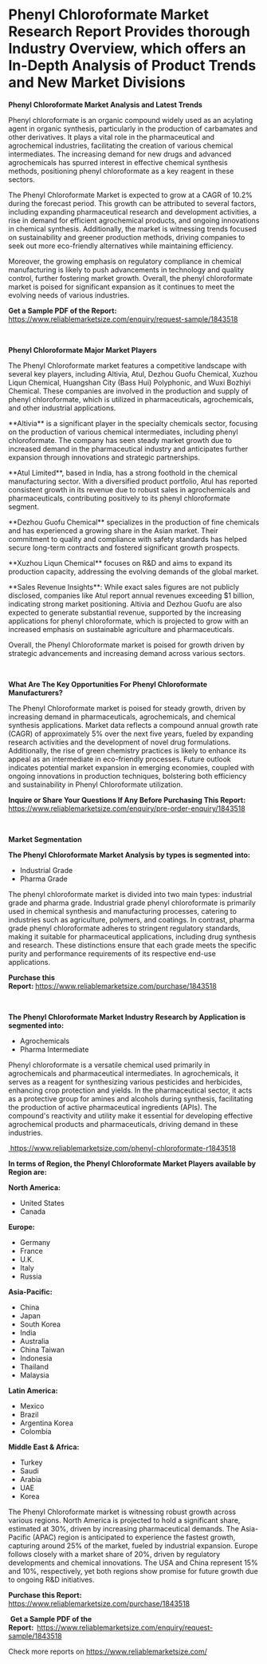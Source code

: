 <p><h1>Phenyl Chloroformate Market Research Report Provides thorough Industry Overview, which offers an In-Depth Analysis of Product Trends and New Market Divisions</h1></p><p><strong>Phenyl Chloroformate Market Analysis and Latest Trends</strong></p>
<p><p>Phenyl chloroformate is an organic compound widely used as an acylating agent in organic synthesis, particularly in the production of carbamates and other derivatives. It plays a vital role in the pharmaceutical and agrochemical industries, facilitating the creation of various chemical intermediates. The increasing demand for new drugs and advanced agrochemicals has spurred interest in effective chemical synthesis methods, positioning phenyl chloroformate as a key reagent in these sectors.</p><p>The Phenyl Chloroformate Market is expected to grow at a CAGR of 10.2% during the forecast period. This growth can be attributed to several factors, including expanding pharmaceutical research and development activities, a rise in demand for efficient agrochemical products, and ongoing innovations in chemical synthesis. Additionally, the market is witnessing trends focused on sustainability and greener production methods, driving companies to seek out more eco-friendly alternatives while maintaining efficiency. </p><p>Moreover, the growing emphasis on regulatory compliance in chemical manufacturing is likely to push advancements in technology and quality control, further fostering market growth. Overall, the phenyl chloroformate market is poised for significant expansion as it continues to meet the evolving needs of various industries.</p></p>
<p><strong>Get a Sample PDF of the Report:&nbsp;</strong> <a href="https://www.reliablemarketsize.com/enquiry/request-sample/1843518?utm_campaign=3114&utm_medium=2&utm_source=Github&utm_content=ia&utm_term=02042025&utm_id=phenyl-chloroformate">https://www.reliablemarketsize.com/enquiry/request-sample/1843518</a></p>
<p>&nbsp;</p>
<p><strong>Phenyl Chloroformate Major Market Players</strong></p>
<p><p>The Phenyl Chloroformate market features a competitive landscape with several key players, including Altivia, Atul, Dezhou Guofu Chemical, Xuzhou Liqun Chemical, Huangshan City (Bass Hui) Polyphonic, and Wuxi Bozhiyi Chemical. These companies are involved in the production and supply of phenyl chloroformate, which is utilized in pharmaceuticals, agrochemicals, and other industrial applications.</p><p>**Altivia** is a significant player in the specialty chemicals sector, focusing on the production of various chemical intermediates, including phenyl chloroformate. The company has seen steady market growth due to increased demand in the pharmaceutical industry and anticipates further expansion through innovations and strategic partnerships.</p><p>**Atul Limited**, based in India, has a strong foothold in the chemical manufacturing sector. With a diversified product portfolio, Atul has reported consistent growth in its revenue due to robust sales in agrochemicals and pharmaceuticals, contributing positively to its phenyl chloroformate segment.</p><p>**Dezhou Guofu Chemical** specializes in the production of fine chemicals and has experienced a growing share in the Asian market. Their commitment to quality and compliance with safety standards has helped secure long-term contracts and fostered significant growth prospects.</p><p>**Xuzhou Liqun Chemical** focuses on R&D and aims to expand its production capacity, addressing the evolving demands of the global market.</p><p>**Sales Revenue Insights**: While exact sales figures are not publicly disclosed, companies like Atul report annual revenues exceeding $1 billion, indicating strong market positioning. Altivia and Dezhou Guofu are also expected to generate substantial revenue, supported by the increasing applications for phenyl chloroformate, which is projected to grow with an increased emphasis on sustainable agriculture and pharmaceuticals. </p><p>Overall, the Phenyl Chloroformate market is poised for growth driven by strategic advancements and increasing demand across various sectors.</p></p>
<p>&nbsp;</p>
<p><strong>What Are The Key Opportunities For Phenyl Chloroformate Manufacturers?</strong></p>
<p><p>The Phenyl Chloroformate market is poised for steady growth, driven by increasing demand in pharmaceuticals, agrochemicals, and chemical synthesis applications. Market data reflects a compound annual growth rate (CAGR) of approximately 5% over the next five years, fueled by expanding research activities and the development of novel drug formulations. Additionally, the rise of green chemistry practices is likely to enhance its appeal as an intermediate in eco-friendly processes. Future outlook indicates potential market expansion in emerging economies, coupled with ongoing innovations in production techniques, bolstering both efficiency and sustainability in Phenyl Chloroformate utilization.</p></p>
<p><strong>Inquire or Share Your Questions If Any Before Purchasing This Report:</strong> <a href="https://www.reliablemarketsize.com/enquiry/pre-order-enquiry/1843518?utm_campaign=3114&utm_medium=2&utm_source=Github&utm_content=ia&utm_term=02042025&utm_id=phenyl-chloroformate">https://www.reliablemarketsize.com/enquiry/pre-order-enquiry/1843518</a></p>
<p>&nbsp;</p>
<p><strong>Market Segmentation</strong></p>
<p><strong>The Phenyl Chloroformate Market Analysis by types is segmented into:</strong></p>
<p><ul><li>Industrial Grade</li><li>Pharma Grade</li></ul></p>
<p><p>The phenyl chloroformate market is divided into two main types: industrial grade and pharma grade. Industrial grade phenyl chloroformate is primarily used in chemical synthesis and manufacturing processes, catering to industries such as agriculture, polymers, and coatings. In contrast, pharma grade phenyl chloroformate adheres to stringent regulatory standards, making it suitable for pharmaceutical applications, including drug synthesis and research. These distinctions ensure that each grade meets the specific purity and performance requirements of its respective end-use applications.</p></p>
<p><strong>Purchase this Report:&nbsp;</strong><a href="https://www.reliablemarketsize.com/purchase/1843518?utm_campaign=3114&utm_medium=2&utm_source=Github&utm_content=ia&utm_term=02042025&utm_id=phenyl-chloroformate">https://www.reliablemarketsize.com/purchase/1843518</a></p>
<p>&nbsp;</p>
<p><strong>The Phenyl Chloroformate Market Industry Research by Application is segmented into:</strong></p>
<p><ul><li>Agrochemicals</li><li>Pharma Intermediate</li></ul></p>
<p><p>Phenyl chloroformate is a versatile chemical used primarily in agrochemicals and pharmaceutical intermediates. In agrochemicals, it serves as a reagent for synthesizing various pesticides and herbicides, enhancing crop protection and yields. In the pharmaceutical sector, it acts as a protective group for amines and alcohols during synthesis, facilitating the production of active pharmaceutical ingredients (APIs). The compound's reactivity and utility make it essential for developing effective agrochemical products and pharmaceuticals, driving demand in these industries.</p></p>
<p><a href="https://www.reliablemarketsize.com/phenyl-chloroformate-r1843518?utm_campaign=3114&utm_medium=2&utm_source=Github&utm_content=ia&utm_term=02042025&utm_id=phenyl-chloroformate">&nbsp;https://www.reliablemarketsize.com/phenyl-chloroformate-r1843518</a></p>
<p><strong>In terms of Region, the Phenyl Chloroformate Market Players available by Region are:</strong></p>
<p>
    <p> <strong> North America: </strong>
        <ul>
            <li>United States</li>
            <li>Canada</li>
        </ul>
        </p> 
    <p> <strong> Europe: </strong>
        <ul>
            <li>Germany</li>
            <li>France</li>
            <li>U.K.</li>
            <li>Italy</li>
            <li>Russia</li>
        </ul>
        </p> 
    <p> <strong> Asia-Pacific: </strong>
        <ul>
            <li>China</li>
            <li>Japan</li>
            <li>South Korea</li>
            <li>India</li>
            <li>Australia</li>
            <li>China Taiwan</li>
            <li>Indonesia</li>
            <li>Thailand</li>
            <li>Malaysia</li>
        </ul>
        </p> 
    <p> <strong> Latin America: </strong>
        <ul>
            <li>Mexico</li>
            <li>Brazil</li>
            <li>Argentina Korea</li>
            <li>Colombia</li>
        </ul>
        </p> 
    <p> <strong> Middle East & Africa: </strong>
        <ul>
            <li>Turkey</li>
            <li>Saudi</li>
            <li>Arabia</li>
            <li>UAE</li>
            <li>Korea</li>
        </ul>
    </p>
    </p>
<p><p>The Phenyl Chloroformate market is witnessing robust growth across various regions. North America is projected to hold a significant share, estimated at 30%, driven by increasing pharmaceutical demands. The Asia-Pacific (APAC) region is anticipated to experience the fastest growth, capturing around 25% of the market, fueled by industrial expansion. Europe follows closely with a market share of 20%, driven by regulatory developments and chemical innovations. The USA and China represent 15% and 10%, respectively, yet both regions show promise for future growth due to ongoing R&D initiatives.</p></p>
<p><strong>Purchase this Report: </strong><a href="https://www.reliablemarketsize.com/purchase/1843518?utm_campaign=3114&utm_medium=2&utm_source=Github&utm_content=ia&utm_term=02042025&utm_id=phenyl-chloroformate">https://www.reliablemarketsize.com/purchase/1843518</a></p>
<p>&nbsp;<strong>Get a Sample PDF of the Report:&nbsp;&nbsp;</strong><a href="https://www.reliablemarketsize.com/enquiry/request-sample/1843518?utm_campaign=3114&utm_medium=2&utm_source=Github&utm_content=ia&utm_term=02042025&utm_id=phenyl-chloroformate">https://www.reliablemarketsize.com/enquiry/request-sample/1843518</a></p>
<p><strong></strong></p>
<p>Check more reports on <a href="https://www.reliablemarketsize.com/?utm_campaign=3114&utm_medium=2&utm_source=Github&utm_content=ia&utm_term=02042025&utm_id=phenyl-chloroformate">https://www.reliablemarketsize.com/</a></p>